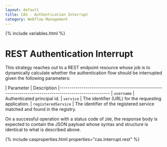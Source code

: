 ```yaml
---
layout: default
title: CAS - Authentication Interrupt
category: Webflow Management
---
```


{% include variables.html %}

# REST Authentication Interrupt

This strategy reaches out to a REST endpoint resource whose job is to 
dynamically calculate whether the authentication flow should be interrupted given the following parameters:

| Parameter             | Description
|-------------------------------------------------------------------------------------------------------
| `username`            | Authenticated principal id.
| `service`             | The identifier (URL) for the requesting application.
| `registeredService`   | The identifier of the registered service matched and found in the registry. 

On a successful operation with a status code of `200`, the response body is 
expected to contain the JSON payload whose syntax and structure is identical to what is described above.

{% include casproperties.html properties="cas.interrupt.rest" %}
